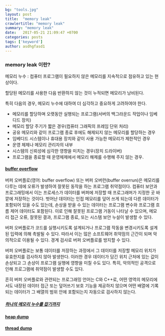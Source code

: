```yaml
---
bg: "tools.jpg"
layout: post
title:  "memory leak"
crawlertitle: "memory leak"
summary: "memory leak"
date:   2017-05-21 21:09:47 +0700
categories: posts
tags: ['keyword']
author: asdhgfasd1
---
```


### memory leak 이란?

메모리 누수 : 컴퓨터 프로그램이 필요하지 않은 메모리를 지속적으로 점유하고 있는 현상이다.

할당된 메모리를 사용한 다음 반환하지 않는 것이 누적되면 메모리가 낭비된다.

특히 다음의 경우, 메모리 누수에 대하여 더 심각하고 중요하게 고려하여야 한다.

- 메모리를 할당하며 오랫동안 실행되는 프로그램(서버의 백그라운드 작업이나 임베디드 장치)
- 메모리 할당 주기가 짧은 경우(컴퓨터 그래픽의 프레임 단위 처리)
- 공유 메모리와 같이 프로그램 종료 후에도 해제되지 않는 메모리를 할당하는 경우
- 임베디드 시스템이나 휴대용 장치와 같이 사용 가능한 메모리가 제한적인 경우
- 운영 체제나 메모리 관리자의 내부
- 시스템의 신뢰성에 심각한 영향을 미치는 경우(장치 드라이버)
- 프로그램을 종료할 때 운영체제에서 메모리 해제를 수행해 주지 않는 경우.

#### [buffer overflow](https://ko.wikipedia.org/wiki/%EB%B2%84%ED%8D%BC_%EC%98%A4%EB%B2%84%ED%94%8C%EB%A1%9C)

버퍼 오버플로(영어: buffer overflow) 또는 버퍼 오버런(buffer overrun)은 메모리를 다루는 데에 오류가 발생하여 잘못된 동작을 하는 프로그램 취약점이다. 컴퓨터 보안과 프로그래밍에서 이는 프로세스가 데이터를 버퍼에 저장할 때 프로그래머가 지정한 곳 바깥에 저장하는 것이다. 벗어난 데이터는 인접 메모리를 덮어 쓰게 되는데 다른 데이터가 포함되어 있을 수도 있는데, 손상을 받을 수 있는 데이터는 프로그램 변수와 프로그램 흐름 제어 데이터도 포함된다. 이로 인해 잘못된 프로그램 거동이 나타날 수 있으며, 메모리 접근 오류, 잘못된 결과, 프로그램 종료, 또는 시스템 보안 누설이 발생할 수 있다.

버퍼 오버플로가 코드를 실행시키도록 설계되거나 프로그램 작동을 변경시키도록 설계된 입력에 의해 촉발될 수 있다. 따라서 이는 많은 소프트웨어 취약점의 근간이 되며 악의적으로 이용될 수 있다. 경계 검사로 버퍼 오버플로를 방지할 수 있다.

버퍼 오버플로는 보통 데이터를 저장하는 과정에서 그 데이터를 저장할 메모리 위치가 유효한지를 검사하지 않아 발생한다. 이러한 경우 데이터가 담긴 위치 근처에 있는 값이 손상되고 그 손상이 프로그램 실행에 영향을 미칠 수도 있다. 특히, 악의적인 공격으로 인해 프로그램에 취약점이 발생할 수도 있다.

흔히 버퍼 오버플로와 관련되는 프로그래밍 언어는 C와 C++로, 어떤 영역의 메모리에서도 내장된 데이터 접근 또는 덮어쓰기 보호 기능을 제공하지 않으며 어떤 배열에 기록되는 데이터가 그 배열의 범위 안에 포함되는지 자동으로 검사하지 않는다.

##### [하나의 메모리 누수를 잡기까지](http://d2.naver.com/helloworld/1326256)


#### [heap dump](http://soul0.tistory.com/126)

#### [thread dump](http://d2.naver.com/helloworld/10963)
